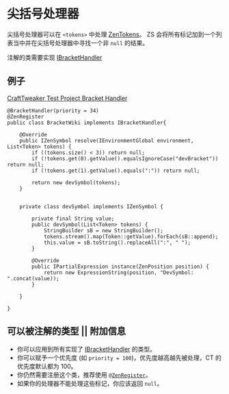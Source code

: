 # 尖括号处理器

尖括号处理器可以在 `<tokens>` 中处理 [ZenTokens](/Dev_Area/ZenTokens/)。
ZS 会将所有标记加到一个列表当中并在尖括号处理器中寻找一个非 `null` 的结果。

注解的类需要实现 [IBracketHandler](https://github.com/jaredlll08/CraftTweaker/blob/1.12/CraftTweaker2-API/src/main/java/crafttweaker/zenscript/IBracketHandler.java)

## 例子

[CraftTweaker Test Project Bracket Handler](https://github.com/jaredlll08/CraftTweaker/blob/1.12/CraftTweaker2-MC1120-Tests/src/main/java/crafttweaker/tests/wiki/BracketWiki.java)

```
@BracketHandler(priority = 34)
@ZenRegister
public class BracketWiki implements IBracketHandler{

	@Override
	public IZenSymbol resolve(IEnvironmentGlobal environment, List<Token> tokens) {
		if ((tokens.size() < 3)) return null;
		if (!tokens.get(0).getValue().equalsIgnoreCase("devBracket")) return null;
		if (!tokens.get(1).getValue().equals(":")) return null;

		return new devSymbol(tokens);
	}


	private class devSymbol implements IZenSymbol {

		private final String value;
		public devSymbol(List<Token> tokens) {
			StringBuilder sB = new StringBuilder();
			tokens.stream().map(Token::getValue).forEach(sB::append);
			this.value = sB.toString().replaceAll(":", " ");
		}

		@Override
		public IPartialExpression instance(ZenPosition position) {
			return new ExpressionString(position, "DevSymbol: ".concat(value));
		}

	}

}
```

## 可以被注解的类型 || 附加信息

-   你可以应用到所有实现了 [IBracketHandler](https://github.com/jaredlll08/CraftTweaker/blob/1.12/CraftTweaker2-API/src/main/java/crafttweaker/zenscript/IBracketHandler.java) 的类型。
-   你可以赋予一个优先度 (如 `priority = 100`)，优先度越高越先被处理，CT 的优先度默认都为 100。
-   你仍然需要注册这个类，推荐使用 [`@ZenRegister`](/Dev_Area/ZenAnnotations/Annotation_ZenRegister/)。
-   如果你的处理器不能处理这些标记，你应该返回 `null`。

